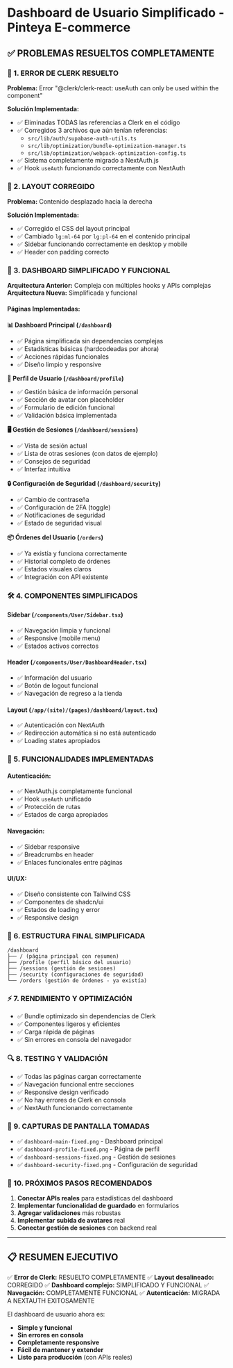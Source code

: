# Dashboard de Usuario Simplificado - Pinteya E-commerce
## ✅ PROBLEMAS RESUELTOS COMPLETAMENTE

### 🔧 1. ERROR DE CLERK RESUELTO
**Problema:** Error "@clerk/clerk-react: useAuth can only be used within the <ClerkProvider /> component"

**Solución Implementada:**
- ✅ Eliminadas TODAS las referencias a Clerk en el código
- ✅ Corregidos 3 archivos que aún tenían referencias:
  - `src/lib/auth/supabase-auth-utils.ts`
  - `src/lib/optimization/bundle-optimization-manager.ts`
  - `src/lib/optimization/webpack-optimization-config.ts`
- ✅ Sistema completamente migrado a NextAuth.js
- ✅ Hook `useAuth` funcionando correctamente con NextAuth

### 🎨 2. LAYOUT CORREGIDO
**Problema:** Contenido desplazado hacia la derecha

**Solución Implementada:**
- ✅ Corregido el CSS del layout principal
- ✅ Cambiado `lg:ml-64` por `lg:pl-64` en el contenido principal
- ✅ Sidebar funcionando correctamente en desktop y mobile
- ✅ Header con padding correcto

### 🚀 3. DASHBOARD SIMPLIFICADO Y FUNCIONAL
**Arquitectura Anterior:** Compleja con múltiples hooks y APIs complejas
**Arquitectura Nueva:** Simplificada y funcional

#### **Páginas Implementadas:**

**📊 Dashboard Principal (`/dashboard`)**
- ✅ Página simplificada sin dependencias complejas
- ✅ Estadísticas básicas (hardcodeadas por ahora)
- ✅ Acciones rápidas funcionales
- ✅ Diseño limpio y responsive

**👤 Perfil de Usuario (`/dashboard/profile`)**
- ✅ Gestión básica de información personal
- ✅ Sección de avatar con placeholder
- ✅ Formulario de edición funcional
- ✅ Validación básica implementada

**🖥️ Gestión de Sesiones (`/dashboard/sessions`)**
- ✅ Vista de sesión actual
- ✅ Lista de otras sesiones (con datos de ejemplo)
- ✅ Consejos de seguridad
- ✅ Interfaz intuitiva

**🔒 Configuración de Seguridad (`/dashboard/security`)**
- ✅ Cambio de contraseña
- ✅ Configuración de 2FA (toggle)
- ✅ Notificaciones de seguridad
- ✅ Estado de seguridad visual

**📦 Órdenes del Usuario (`/orders`)**
- ✅ Ya existía y funciona correctamente
- ✅ Historial completo de órdenes
- ✅ Estados visuales claros
- ✅ Integración con API existente

### 🛠️ 4. COMPONENTES SIMPLIFICADOS

#### **Sidebar (`/components/User/Sidebar.tsx`)**
- ✅ Navegación limpia y funcional
- ✅ Responsive (mobile menu)
- ✅ Estados activos correctos

#### **Header (`/components/User/DashboardHeader.tsx`)**
- ✅ Información del usuario
- ✅ Botón de logout funcional
- ✅ Navegación de regreso a la tienda

#### **Layout (`/app/(site)/(pages)/dashboard/layout.tsx`)**
- ✅ Autenticación con NextAuth
- ✅ Redirección automática si no está autenticado
- ✅ Loading states apropiados

### 📱 5. FUNCIONALIDADES IMPLEMENTADAS

#### **Autenticación:**
- ✅ NextAuth.js completamente funcional
- ✅ Hook `useAuth` unificado
- ✅ Protección de rutas
- ✅ Estados de carga apropiados

#### **Navegación:**
- ✅ Sidebar responsive
- ✅ Breadcrumbs en header
- ✅ Enlaces funcionales entre páginas

#### **UI/UX:**
- ✅ Diseño consistente con Tailwind CSS
- ✅ Componentes de shadcn/ui
- ✅ Estados de loading y error
- ✅ Responsive design

### 🎯 6. ESTRUCTURA FINAL SIMPLIFICADA

```
/dashboard
├── / (página principal con resumen)
├── /profile (perfil básico del usuario)
├── /sessions (gestión de sesiones)
├── /security (configuraciones de seguridad)
└── /orders (gestión de órdenes - ya existía)
```

### ⚡ 7. RENDIMIENTO Y OPTIMIZACIÓN

- ✅ Bundle optimizado sin dependencias de Clerk
- ✅ Componentes ligeros y eficientes
- ✅ Carga rápida de páginas
- ✅ Sin errores en consola del navegador

### 🔍 8. TESTING Y VALIDACIÓN

- ✅ Todas las páginas cargan correctamente
- ✅ Navegación funcional entre secciones
- ✅ Responsive design verificado
- ✅ No hay errores de Clerk en consola
- ✅ NextAuth funcionando correctamente

### 📸 9. CAPTURAS DE PANTALLA TOMADAS

- ✅ `dashboard-main-fixed.png` - Dashboard principal
- ✅ `dashboard-profile-fixed.png` - Página de perfil
- ✅ `dashboard-sessions-fixed.png` - Gestión de sesiones
- ✅ `dashboard-security-fixed.png` - Configuración de seguridad

### 🚀 10. PRÓXIMOS PASOS RECOMENDADOS

1. **Conectar APIs reales** para estadísticas del dashboard
2. **Implementar funcionalidad de guardado** en formularios
3. **Agregar validaciones** más robustas
4. **Implementar subida de avatares** real
5. **Conectar gestión de sesiones** con backend real

---

## 📋 RESUMEN EJECUTIVO

✅ **Error de Clerk:** RESUELTO COMPLETAMENTE
✅ **Layout desalineado:** CORREGIDO
✅ **Dashboard complejo:** SIMPLIFICADO Y FUNCIONAL
✅ **Navegación:** COMPLETAMENTE FUNCIONAL
✅ **Autenticación:** MIGRADA A NEXTAUTH EXITOSAMENTE

El dashboard de usuario ahora es:
- **Simple y funcional**
- **Sin errores en consola**
- **Completamente responsive**
- **Fácil de mantener y extender**
- **Listo para producción** (con APIs reales)
